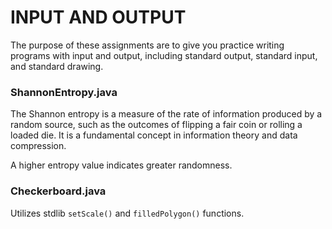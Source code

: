 # INPUT AND OUTPUT

The purpose of these assignments are to give you practice writing programs with input and output, including standard output, standard input, and standard drawing.

### ShannonEntropy.java

The Shannon entropy is a measure of the rate of information produced by a random source, such as the outcomes of flipping a fair coin or rolling a loaded die. It is a fundamental concept in information theory and data compression.

A higher entropy value indicates greater randomness.

### Checkerboard.java

Utilizes stdlib `setScale()` and `filledPolygon()` functions.
